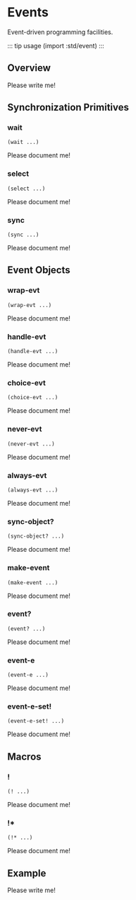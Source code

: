 # Events

Event-driven programming facilities.

::: tip usage
(import :std/event)
:::

## Overview

Please write me!

## Synchronization Primitives

### wait
```
(wait ...)
```

Please document me!

### select
```
(select ...)
```

Please document me!

### sync
```
(sync ...)
```

Please document me!


## Event Objects

### wrap-evt
```
(wrap-evt ...)
```

Please document me!

### handle-evt
```
(handle-evt ...)
```

Please document me!

### choice-evt
```
(choice-evt ...)
```

Please document me!

### never-evt
```
(never-evt ...)
```

Please document me!

### always-evt
```
(always-evt ...)
```

Please document me!

### sync-object?
```
(sync-object? ...)
```

Please document me!

### make-event
```
(make-event ...)
```

Please document me!

### event?
```
(event? ...)
```

Please document me!

### event-e
```
(event-e ...)
```

Please document me!

### event-e-set!
```
(event-e-set! ...)
```

Please document me!

## Macros

### !
```
(! ...)
```

Please document me!

### !*
```
(!* ...)
```

Please document me!


## Example

Please write me!
